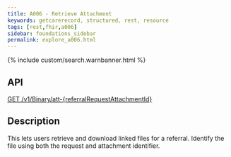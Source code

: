 ```yaml
---
title: A006 - Retrieve Attachment
keywords: getcarerecord, structured, rest, resource
tags: [rest,fhir,a006]
sidebar: foundations_sidebar
permalink: explore_a006.html
---
```


{% include custom/search.warnbanner.html %}


API
-----------
[GET /v1/Binary/att-{referralRequestAttachmentId}](http://api-ers.spine2.ncrs.nhs.uk:88/swagger-ui/#!/binary/getAttachmentContentBodyUsingGET)

Description
-----------
This lets users retrieve and download linked files for a referral. Identify the file using both the request and attachment identifier.
